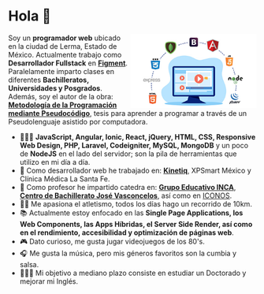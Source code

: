 # Hola :wave:

<img width=256 align="right" src="./images/fullstack.jpg" />

Soy un **programador web** ubicado en la ciudad de Lerma, Estado de México. Actualmente trabajo como **Desarrollador Fullstack** en **[Figment](https://www.figment.com.mx/)**. Paralelamente imparto clases en diferentes **Bachilleratos, Universidades y Posgrados**. Además, soy el autor de la obra: **[Metodología de la Programación mediante Pseudocódigo](http://iconos.edu.mx/qrtesis/230314MV.html)**, tesis para aprender a programar a través de un Pseudolenguaje asistido por computadora.  

- 👨🏼‍💻 **JavaScript, Angular, Ionic, React, jQuery, HTML, CSS, Responsive Web Design, PHP, Laravel, Codeigniter, MySQL, MongoDB** y un poco de **NodeJS** en el lado del servidor; son la pila de herramientas que utilizo en mi día a día.
- 🏢 Como desarrollador web he trabajado en: **[Kinetiq](https://kinetiq.com.mx/)**, XPSmart México y Clínica Médica La Santa Fe. 
- 🏢 Como profesor he impartido catedra en: **[Grupo Educativo INCA](http://www.inca.edu.mx/)**, **[Centro de Bachillerato José Vasconcelos](https://www.prepajv.com/)**, así como en [ICONOS](https://www.iconos.edu.mx/).
- 🏃‍♂️ Me apasiona el atletismo, todos los días hago un recorrido de 10km.
- 📚 Actualmente estoy enfocado en las **Single Page Applications, los Web Components, las Apps Híbridas, el Server Side Render, así como en el rendimiento, accesibilidad y optimización de páginas web**.
- 🎮 Dato curioso, me gusta jugar videojuegos de los 80's.
- 🎧 Me gusta la música, pero mis géneros favoritos son la cumbia y salsa.
- 👨🏻‍🎓 Mi objetivo a mediano plazo consiste en estudiar un Doctorado y mejorar mi Inglés.




